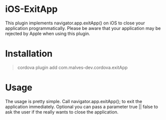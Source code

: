 # iOS-ExitApp
This plugin implements navigator.app.exitApp() on iOS to close your application programmatically. Please be aware that your application may be rejected by Apple when using this plugin.

# Installation
> cordova plugin add com.malves-dev.cordova.exitApp

# Usage
The usage is pretty simple. Call navigator.app.exitApp(); to exit the application immediately. Optional you can pass a parameter true || false to ask the user if the really wants to close the application.
